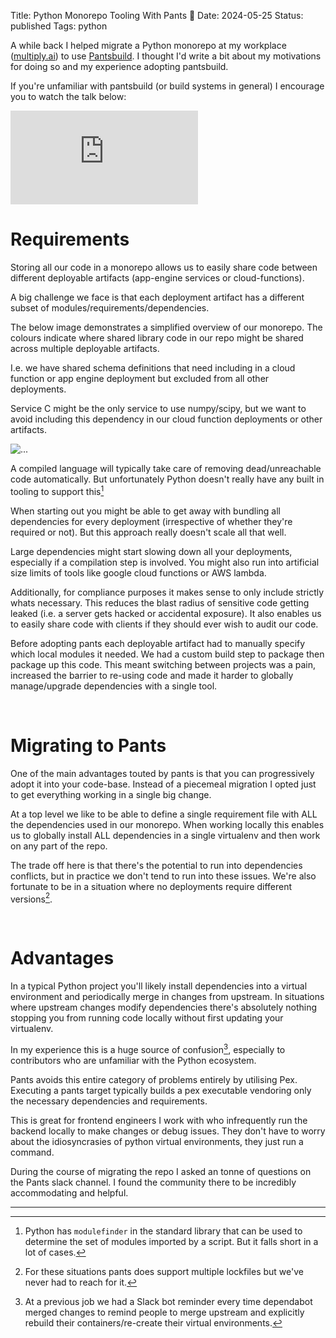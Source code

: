 Title: Python Monorepo Tooling With Pants 👖
Date: 2024-05-25
Status: published
Tags: python

A while back I helped migrate a Python monorepo at my workplace
([multiply.ai](multiply.ai)) to use [Pantsbuild](https://www.pantsbuild.org/).
I thought I'd write a bit about my motivations for doing so and my experience
adopting pantsbuild.

If you're unfamiliar with pantsbuild (or build systems in general) I encourage
you to watch the talk below:

<div class="m-5">
    <div class="ratio ratio-16x9">
      <iframe src="https://www.youtube.com/embed/N6ENyH4_r8U" title="Benjy Weinberger: Python monorepos: what, why and how" frameborder="0" allow="accelerometer; autoplay; clipboard-write; encrypted-media; gyroscope; picture-in-picture; web-share" referrerpolicy="strict-origin-when-cross-origin" allowfullscreen></iframe>
    </div>
</div>


# Requirements

Storing all our code in a monorepo allows us to easily share code between
different deployable artifacts (app-engine services or cloud-functions).

A big challenge we face is that each deployment artifact has a different subset
of modules/requirements/dependencies.

The below image demonstrates a simplified overview of our monorepo. The colours
indicate where shared library code in our repo might be shared across multiple
deployable artifacts.

I.e. we have shared schema definitions that need including in a cloud function
or app engine deployment but excluded from all other deployments.

Service C might be the only service to use numpy/scipy, but we want to avoid
including this dependency in our cloud function deployments or other artifacts.

<img src="{static}/images/Untitled-2024-05-06-1909.png" class="d-block w-100 p-4" alt="...">

A compiled language will typically take care of removing dead/unreachable code
automatically. But unfortunately Python doesn't really have any built in
tooling to support this[^1]

When starting out you might be able to get away with bundling all dependencies
for every deployment (irrespective of whether they're required or not). But
    this approach really doesn't scale all that well.

Large dependencies might start slowing down all your deployments, especially if
a compilation step is involved. You might also run into artificial size limits
of tools like google cloud functions or AWS lambda.

Additionally, for compliance purposes it makes sense to only include strictly
whats necessary. This reduces the blast radius of sensitive code getting leaked
(i.e. a server gets hacked or accidental exposure). It also enables us to
easily share code with clients if they should ever wish to audit our code.

Before adopting pants each deployable artifact had to manually specify which
local modules it needed. We had a custom build step to package then package up
this code. This meant switching between projects was a pain, increased the
barrier to re-using code and made it harder to globally manage/upgrade
dependencies with a single tool.

<br>

# Migrating to Pants

One of the main advantages touted by pants is that you can progressively adopt
it into your code-base. Instead of a piecemeal migration I opted just to get
everything working in a single big change.

At a top level we like to be able to define a single requirement file with ALL
the dependencies used in our monorepo. When working locally this enables us to
globally install ALL dependencies in a single virtualenv and then work on any
part of the repo.

The trade off here is that there's the potential to run into dependencies
conflicts, but in practice we don't tend to run into these issues. We're also
fortunate to be in a situation where no deployments require different
versions[^2].

<br>

# Advantages

In a typical Python project you'll likely install dependencies into a virtual
environment and periodically merge in changes from upstream. In situations
where upstream changes modify dependencies there's absolutely nothing stopping
you from running code locally without first updating your virtualenv.

In my experience this is a huge source of confusion[^3], especially to
contributors who are unfamiliar with the Python ecosystem.

Pants avoids this entire category of problems entirely by utilising Pex.
Executing a pants target typically builds a pex executable vendoring only the
necessary dependencies and requirements.

This is great for frontend engineers I work with who infrequently run the
backend locally to make changes or debug issues. They don't have to worry about
the idiosyncrasies of python virtual environments, they just run a command.

During the course of migrating the repo I asked an tonne of questions on the
Pants slack channel. I found the community there to be incredibly accommodating
and helpful.

---

[^1]: Python has `modulefinder` in the standard library that can be used to
determine the set of modules imported by a script. But it falls short in a lot
of cases.

[^2]: For these situations pants does support multiple lockfiles but we've never had
to reach for it.

[^3]: At a previous job we had a Slack bot reminder every time dependabot merged
changes to remind people to merge upstream and explicitly rebuild their
containers/re-create their virtual environments.
